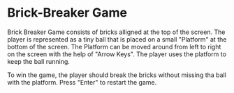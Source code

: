 # Brick-Breaker Game 
Brick Breaker Game consists of bricks alligned at the top of the screen.
The player is represented as a tiny ball that is placed on a small "Platform" at the bottom of the screen.
The Platform can be moved around from left to right on the screen with the help of "Arrow Keys".
The player uses the platform to keep the ball running.

To win the game, the player should break the bricks without missing tha ball with the platform.
Press "Enter" to restart the game.
